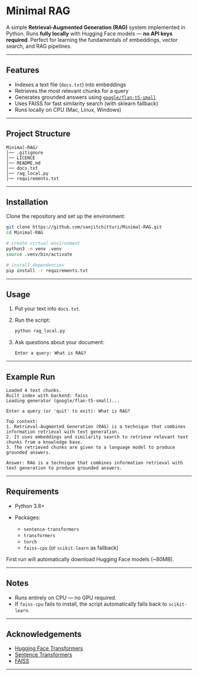 # Minimal RAG

A simple **Retrieval-Augmented Generation (RAG)** system implemented in Python. Runs **fully locally** with Hugging Face models — **no API keys required**. Perfect for learning the fundamentals of embeddings, vector search, and RAG pipelines.  

---

## Features
- Indexes a text file (`docs.txt`) into embeddings  
- Retrieves the most relevant chunks for a query  
- Generates grounded answers using [`google/flan-t5-small`](https://huggingface.co/google/flan-t5-small)  
- Uses FAISS for fast similarity search (with sklearn fallback)  
- Runs locally on CPU (Mac, Linux, Windows)  

---

## Project Structure
```
Minimal-RAG/
│── .gitignore
│── LICENCE
│── README.md 
│── docs.txt
│── rag_local.py
│── requirements.txt
````

---

## Installation

Clone the repository and set up the environment:

```bash
git clone https://github.com/sanjitchitturi/Minimal-RAG.git
cd Minimal-RAG

# create virtual environment
python3 -m venv .venv
source .venv/bin/activate

# install dependencies
pip install -r requirements.txt
````
---

## Usage

1. Put your text into `docs.txt`.
2. Run the script:

   ```bash
   python rag_local.py
   ```
3. Ask questions about your document:

   ```
   Enter a query: What is RAG?
   ```
---

## Example Run

```
Loaded 4 text chunks.
Built index with backend: faiss
Loading generator (google/flan-t5-small)...

Enter a query (or 'quit' to exit): What is RAG?

Top context:
1. Retrieval-Augmented Generation (RAG) is a technique that combines information retrieval with text generation.
2. It uses embeddings and similarity search to retrieve relevant text chunks from a knowledge base.
3. The retrieved chunks are given to a language model to produce grounded answers.

Answer: RAG is a technique that combines information retrieval with text generation to produce grounded answers.
```
---

## Requirements

* Python 3.8+
* Packages:

  * `sentence-transformers`
  * `transformers`
  * `torch`
  * `faiss-cpu` (or `scikit-learn` as fallback)

First run will automatically download Hugging Face models (\~80MB).

---

## Notes

* Runs entirely on CPU — no GPU required.
* If `faiss-cpu` fails to install, the script automatically falls back to `scikit-learn`.

---

## Acknowledgements

* [Hugging Face Transformers](https://huggingface.co/transformers/)
* [Sentence Transformers](https://www.sbert.net/)
* [FAISS](https://github.com/facebookresearch/faiss)

---
